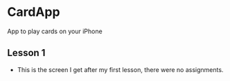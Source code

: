 # CardApp
App to play cards on your iPhone

## Lesson 1
 * This is the screen I get after my first lesson, there were no assignments. 

